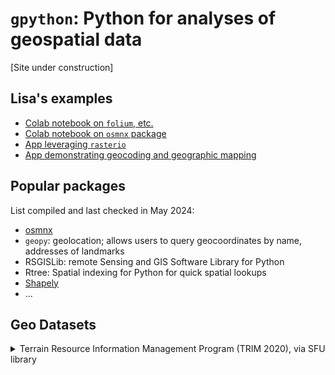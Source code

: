 # ```gpython```: Python for analyses of **g**eospatial data 

[Site under construction]
 
## Lisa's examples

- [Colab notebook on ```folium```, etc.](https://colab.research.google.com/drive/1hZ4hqzQ9DbEQ_-x4Lou6JcVR5y2My7Mw)
- [Colab notebook on ```osmnx``` package](https://colab.research.google.com/drive/1GsNH-DndcHQUUadXiH-h9v0pDhnxa-Au#scrollTo=8JqN-ftgDDOS)
- [App leveraging ```rasterio```](https://can-ale.streamlit.app/)
- [App demonstrating geocoding and geographic mapping](https://apr5-demo-app1.streamlit.app/)
 
## Popular packages

List compiled and last checked in May 2024:
- [osmnx](https://github.com/gboeing/osmnx-examples/tree/main/notebooks)
- ```geopy```: geolocation; allows users to query geocoordinates by name, addresses of landmarks 
- RSGISLib: remote Sensing and GIS Software Library for Python
- Rtree: Spatial indexing for Python for quick spatial lookups
- [Shapely](https://shapely.readthedocs.io/en/stable/)
- ...

## Geo Datasets

<details>

<summary>Terrain Resource Information Management Program (TRIM 2020), via SFU library </summary>

> Terrain Resource Information Management Program
>
> Depending on the region selected, TRIM data may contain the following. Generally, TRIM data comes in two parts for each BCGS region. 1. Digital Elevation Model (DEM). Shapefiles containing elevation points and breaklines. 2. TRIM Positional. Map annotation containing various layers, as listed below. Not all mapsheets contain all layers.
TRIM Contour Annotation Contour annotation for TRIM mapping. Contour text and spot heights. The TRIM program produces digital maps, which is a collection of coverages to conform with the BC Geographic System layout. TRIM mapping consists of 7,027 mapsheets covering the province of British Columbia at a scale of 1:20 000.
>
> TRIM contour lines Index contours (indefinite-depression and combination) and intermediate contour (indefinite-depression and combination), areas of exclusion and Indefinite contours and cliffs. The TRIM program produces digital maps, which is a collection of coverages to conform with the BC Geographic System layout. TRIM mapping consists of 7,027 mapsheets covering the province of British Columbia at a scale of 1:20, 000.
TRIM Contours Points Contour points, spot heights and mountain peaks. The TRIM program produces digital maps, which is a collection of coverages to conform with the BC Geographic System layout. TRIM mapping consists of 7,027 mapsheets covering the province of British Columbia at a scale of 1:20,000.
>
> TRIM Cultural Annotation Cultural man made features and landmark text. The TRIM program produces digital maps, which is a collection of coverages to conform with the BC Geographic System layout. TRIM mapping consists of 7,027 mapsheets covering the province of British Columbia at a scale of 1:20, 000.
>
> TRIM Cultural Lines Cultural man made features - yard, auto wrecker, lumber yard, stock yard (livestock), fish hatchery, electrical substation complex, mines, raw material pile, pit, etc. (see http://srmwww.gov.bc.ca/gis/trimfeatures.htm for full list). The TRIM program produces digital maps, which is a collection of coverages to conform with the BC Geographic System layout. TRIM mapping consists of 7,027 mapsheets covering the province of British Columbia at a scale of 1:20,000.
>
> TRIM Cultural Points Cultural point features - barn, silo, greenhouse, station (communication), college, school, university, fire lookout tower, customs office, fire station etc. (see http://srmwww.gov.bc.ca/gis/trimfeatures.htm for full list). The TRIM program produces digital maps, which is a collection of coverages to conform with the BC Geographic System layout. TRIM mapping consists of 7,027 mapsheets covering the province of British Columbia at a scale of 1:20,000.
>
> TRIM Landcover Annotation Landcover -wooded area annotation. The TRIM program produces digital maps, which is a collection of coverages to conform with the BC Geographic System layout. TRIM mapping consists of 7,027 mapsheets covering the province of British Columbia at a scale of 1:20 000.
TRIM Landcover Lines Land cover - lines bounding wooded areas, grassland, nurseries, orchards, vineyards, etc. The TRIM program produces digital maps, which is a collection of coverages to conform with the BC Geographic System layout. TRIM mapping consists of 7,027 mapsheets covering the province of British Columbia at a scale of 1:20 000.
>
> TRIM Landcover Points Landcover points. The TRIM program produces digital maps, which is a collection of coverages to conform with the BC Geographic System layout. TRIM mapping consists of 7,027 mapsheets covering the province of British Columbia at a scale of 1:20 000.
TRIM Miscellaneous Annotation Miscellaneous annotation - all features not in the other themes: photo centres, cutlines, etc.. . The TRIM program produces digital maps, which is a collection of coverages to conform with the BC Geographic System layout. TRIM mapping consists of 7,027 mapsheets covering the province of British Columbia at a scale of 1:20 000.
TRIM Miscellaneous Lines Miscellaneous lines - all features not in the other themes: cutlines, etc. The TRIM program produces digital maps, which is a collection of coverages to conform with the BC Geographic System layout. TRIM mapping consists of 7,027 mapsheets covering the province of British Columbia at a scale of 1:20 000.
>
> TRIM Miscellaneous Points Miscellaneous points - all features not in the other themes, photo centres, etc.. The TRIM program produces digital maps, which is a collection of coverages to conform with the BC Geographic System layout. TRIM mapping consists of 7,027 mapsheets covering the province of British Columbia at a scale of 1:20 000.
>
> TRIM Transportation Annotation Transportation annotation. The TRIM program produces digital maps, which is a collection of coverages to conform with the BC Geographic System layout. TRIM mapping consists of 7,027 mapsheets covering the province of British Columbia at a scale of 1:20 000.
>
> TRIM Transportation Lines Transportation features such as airfields, ferry route, roads, retaining walls, bridges, rail lines, tunnels, pipelines, transmission lines, etc (see http://srmwww.gov.bc.ca/gis/trimfeatures.htm for full list). The TRIM program produces digital maps, which is a collection of coverages to conform with the BC Geographic System layout. TRIM mapping consists of 7,027 mapsheets covering the province of British Columbia at a scale of 1:20 000.
>
> TRIM Transportation Points Transportation point features - helipads, railway turntable and tollgate. The TRIM program produces digital maps, which is a collection of coverages to conform with the BC Geographic System layout. TRIM mapping consists of 7,027 mapsheets covering the province of British Columbia at a scale of 1:20 000.
> 
> TRIM Water Annotation Water annotation (e.g. lake and river names, etc.). The TRIM program produces digital maps, which is a collection of coverages to conform with the BC Geographic System layout. TRIM mapping consists of 7,027 mapsheets covering the province of British Columbia at a scale of 1:20 000.
>
> TRIM Water Lines Water features - rivers, lakes, canals, marshes, swamps, reservoirs, falls, rapids, dams, dykes, glaciers, sand bars, etc. (see http://srmwww.gov.bc.ca/gis/trimfeatures.htm for full list). The TRIM program produces digital maps, which is a collection of coverages to conform with the BC Geographic System layout. TRIM mapping consists of 7,027 mapsheets covering the province of British Columbia at a scale of 1:20 000.
TRIM Water Points Water point features - rapids, falls, dam, inundated flooded land, marsh, swamp, small breakwall/breakwater, sand/gravel bar, flow arrow, arrowhead, island, island(position approximate), water level, sinkhole. The TRIM program produces digital maps, which is a collection of coverages to conform with the BC Geographic System layout. TRIM mapping consists of 7,027 mapsheets covering the province of British Columbia at a scale of 1:20 000.

</details>


  

